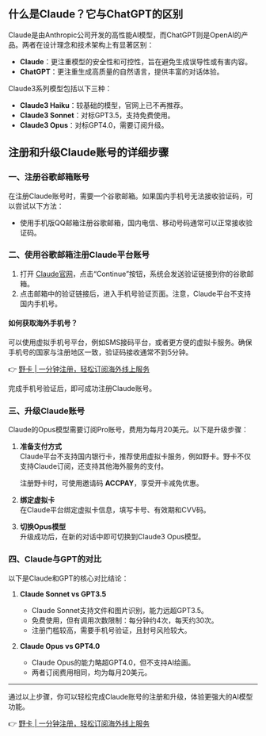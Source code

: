 ## 什么是Claude？它与ChatGPT的区别

Claude是由Anthropic公司开发的高性能AI模型，而ChatGPT则是OpenAI的产品。两者在设计理念和技术架构上有显著区别：

- **Claude**：更注重模型的安全性和可控性，旨在避免生成误导性或有害内容。
- **ChatGPT**：更注重生成高质量的自然语言，提供丰富的对话体验。

Claude3系列模型包括以下三种：
- **Claude3 Haiku**：较基础的模型，官网上已不再推荐。
- **Claude3 Sonnet**：对标GPT3.5，支持免费使用。
- **Claude3 Opus**：对标GPT4.0，需要订阅升级。

## 注册和升级Claude账号的详细步骤

### 一、注册谷歌邮箱账号

在注册Claude账号时，需要一个谷歌邮箱。如果国内手机号无法接收验证码，可以尝试以下方法：
- 使用手机版QQ邮箱注册谷歌邮箱，国内电信、移动号码通常可以正常接收验证码。

### 二、使用谷歌邮箱注册Claude平台账号

1. 打开 [Claude官网](https://bit.ly/bewildcard)，点击“Continue”按钮，系统会发送验证链接到你的谷歌邮箱。
2. 点击邮箱中的验证链接后，进入手机号验证页面。注意，Claude平台不支持国内手机号。

#### 如何获取海外手机号？
可以使用虚拟手机号平台，例如SMS接码平台，或者更方便的虚拟卡服务。确保手机号的国家与注册地区一致，验证码接收通常不到5分钟。

👉 [野卡 | 一分钟注册，轻松订阅海外线上服务](https://bit.ly/bewildcard)

完成手机号验证后，即可成功注册Claude账号。

### 三、升级Claude账号

Claude的Opus模型需要订阅Pro账号，费用为每月20美元。以下是升级步骤：

1. **准备支付方式**  
   Claude平台不支持国内银行卡，推荐使用虚拟卡服务，例如野卡。野卡不仅支持Claude订阅，还支持其他海外服务的支付。

   注册野卡时，可使用邀请码 **ACCPAY**，享受开卡减免优惠。

2. **绑定虚拟卡**  
   在Claude平台绑定虚拟卡信息，填写卡号、有效期和CVV码。

3. **切换Opus模型**  
   升级成功后，在新的对话中即可切换到Claude3 Opus模型。

### 四、Claude与GPT的对比

以下是Claude和GPT的核心对比结论：

1. **Claude Sonnet vs GPT3.5**  
   - Claude Sonnet支持文件和图片识别，能力远超GPT3.5。
   - 免费使用，但有调用次数限制：每分钟约4次，每天约30次。
   - 注册门槛较高，需要手机号验证，且封号风险较大。

2. **Claude Opus vs GPT4.0**  
   - Claude Opus的能力略超GPT4.0，但不支持AI绘画。
   - 两者订阅费用相同，均为每月20美元。

---

通过以上步骤，你可以轻松完成Claude账号的注册和升级，体验更强大的AI模型功能。

👉 [野卡 | 一分钟注册，轻松订阅海外线上服务](https://bit.ly/bewildcard)